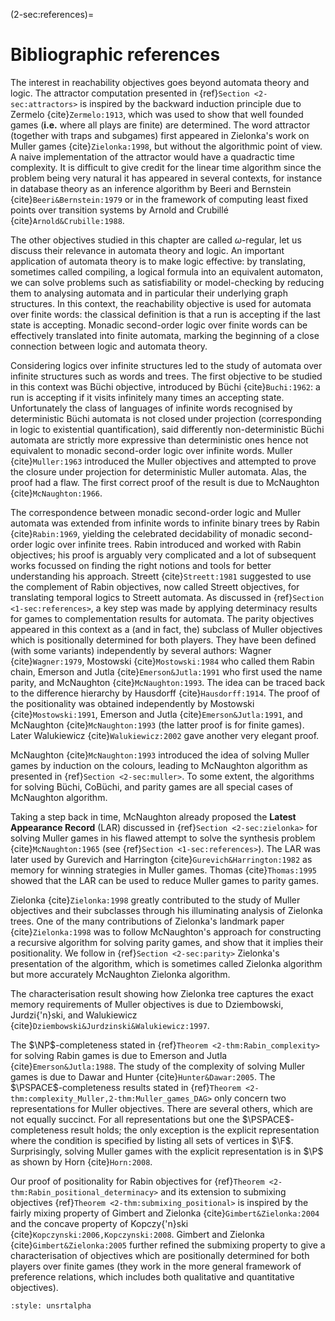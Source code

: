 (2-sec:references)=
# Bibliographic references

The interest in reachability objectives goes beyond automata theory and logic.
The attractor computation presented in {ref}`Section <2-sec:attractors>` is inspired by the backward induction principle due to Zermelo {cite}`Zermelo:1913`, 
which was used to show that well founded games (**i.e.** where all plays are finite) are determined.
The word attractor (together with traps and subgames) first appeared in Zielonka's work 
on Muller games {cite}`Zielonka:1998`, but without the algorithmic point of view.
A naive implementation of the attractor would have a quadractic time complexity.
It is difficult to give credit for the linear time algorithm since the problem being very natural it has appeared in several contexts,
for instance in database theory as an inference algorithm by Beeri and Bernstein {cite}`Beeri&Bernstein:1979`
or in the framework of computing least fixed points over transition systems by Arnold and Crubill&eacute; {cite}`Arnold&Crubille:1988`.


The other objectives studied in this chapter are called $\omega$-regular,
let us discuss their relevance in automata theory and logic.
An important application of automata theory is to make logic effective: by translating, sometimes called compiling,
a logical formula into an equivalent automaton, we can solve problems such as satisfiability or model-checking by reducing them
to analysing automata and in particular their underlying graph structures.
In this context, the reachability objective is used for automata over finite words: 
the classical definition is that a run is accepting if the last state is accepting.
Monadic second-order logic over finite words can be effectively translated into finite automata, 
marking the beginning of a close connection between logic and automata theory.

Considering logics over infinite structures led to the study of automata over infinite structures such as words and trees.
The first objective to be studied in this context was B&uuml;chi objective, introduced by B&uuml;chi {cite}`Buchi:1962`: 
a run is accepting if it visits infinitely many times an accepting state.
Unfortunately the class of languages of infinite words recognised by deterministic B&uuml;chi automata is not closed under projection (corresponding in logic to existential quantification), said differently non-deterministic B&uuml;chi automata are strictly more expressive than deterministic ones
hence not equivalent to monadic second-order logic over infinite words.
Muller {cite}`Muller:1963` introduced the Muller objectives and attempted to prove the closure under projection for deterministic Muller automata. Alas, the proof had a flaw.
The first correct proof of the result is due to McNaughton {cite}`McNaughton:1966`.

The correspondence between monadic second-order logic and Muller automata was extended from infinite words to infinite binary trees
by Rabin {cite}`Rabin:1969`, yielding the celebrated decidability of monadic second-order logic over infinite trees.
Rabin introduced and worked with Rabin objectives; his proof is arguably very complicated and a lot of subsequent works focussed on finding the right notions and tools for better understanding his approach.
Streett {cite}`Streett:1981` suggested to use the complement of Rabin objectives, now called Streett objectives, for translating temporal logics
to Streett automata.
As discussed in {ref}`Section <1-sec:references>`, a key step was made by applying determinacy results for games
to complementation results for automata.
The parity objectives appeared in this context as a (and in fact, the) subclass of Muller objectives which is positionally determined for both players.
They have been defined (with some variants) independently by several authors: Wagner {cite}`Wagner:1979`,
Mostowski {cite}`Mostowski:1984` who called them Rabin chain, 
Emerson and Jutla {cite}`Emerson&Jutla:1991` who first used the name parity, 
and McNaughton {cite}`McNaughton:1993`.
The idea can be traced back to the difference hierarchy by Hausdorff {cite}`Hausdorff:1914`.
The proof of the positionality was obtained independently by Mostowski {cite}`Mostowski:1991`, 
Emerson and Jutla {cite}`Emerson&Jutla:1991`, and McNaughton {cite}`McNaughton:1993` (the latter proof is for finite games).
Later Walukiewicz {cite}`Walukiewicz:2002` gave another very elegant proof.


McNaughton {cite}`McNaughton:1993` introduced the idea of solving Muller games by induction on the colours,
leading to McNaughton algorithm as presented in {ref}`Section <2-sec:muller>`.
To some extent, the algorithms for solving B&uuml;chi, CoB&uuml;chi, and parity games are all special cases of McNaughton algorithm.

Taking a step back in time, McNaughton already proposed the **Latest Appearance Record** (LAR) discussed in {ref}`Section <2-sec:zielonka>` 
for solving Muller games in his flawed attempt to solve the synthesis problem {cite}`McNaughton:1965` (see {ref}`Section <1-sec:references>`).
The LAR was later used by Gurevich and Harrington {cite}`Gurevich&Harrington:1982` as memory for winning strategies in Muller games.
Thomas {cite}`Thomas:1995` showed that the LAR can be used to reduce Muller games to parity games.

Zielonka {cite}`Zielonka:1998` greatly contributed to the study of Muller objectives and their subclasses
through his illuminating analysis of Zielonka trees.
One of the many contributions of Zielonka's landmark paper {cite}`Zielonka:1998` was to follow McNaughton's approach for 
constructing a recursive algorithm for solving parity games, and show that it implies their positionality.
We follow in {ref}`Section <2-sec:parity>` Zielonka's presentation of the algorithm, which is sometimes called Zielonka algorithm but more accurately 
McNaughton Zielonka algorithm.

The characterisation result showing how Zielonka tree captures the exact memory requirements of Muller objectives is due to 
Dziembowski, Jurdzi{\'n}ski, and Walukiewicz {cite}`Dziembowski&Jurdzinski&Walukiewicz:1997`.


The $\NP$-completeness stated in {ref}`Theorem <2-thm:Rabin_complexity>` for solving Rabin games is due to Emerson and Jutla {cite}`Emerson&Jutla:1988`.
The study of the complexity of solving Muller games is due to Dawar and Hunter {cite}`Hunter&Dawar:2005`.
The $\PSPACE$-completeness results stated in {ref}`Theorem <2-thm:complexity_Muller,2-thm:Muller_games_DAG>` only concern two representations for Muller objectives. There are several others, which are not equally succinct.
For all representations but one the $\PSPACE$-completeness result holds; the only exception is the explicit representation
where the condition is specified by listing all sets of vertices in $\F$.
Surprisingly, solving Muller games with the explicit representation is in $\P$ as shown by Horn {cite}`Horn:2008`.


Our proof of positionality for Rabin objectives for {ref}`Theorem <2-thm:Rabin_positional_determinacy>` 
and its extension to submixing objectives {ref}`Theorem <2-thm:submixing_positional>` 
is inspired by the fairly mixing property of Gimbert and Zielonka {cite}`Gimbert&Zielonka:2004`
and the concave property of Kopczy{\'n}ski {cite}`Kopczynski:2006,Kopczynski:2008`.
Gimbert and Zielonka {cite}`Gimbert&Zielonka:2005` further refined the submixing property to give a characterisation of objectives which are positionally determined for both players over finite games (they work in the more general framework of preference relations, which includes both qualitative and quantitative objectives).


```{bibliography}
:style: unsrtalpha
```